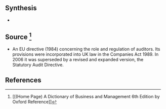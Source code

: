 ## Synthesis
- 
## Source [^1]
- An EU directive (1984) concerning the role and regulation of auditors. Its provisions were incorporated into UK law in the Companies Act 1989. In 2006 it was superseded by a revised and expanded version, the Statutory Audit Directive.
## References

[^1]: [[(Home Page) A Dictionary of Business and Management 6th Edition by Oxford Reference]]